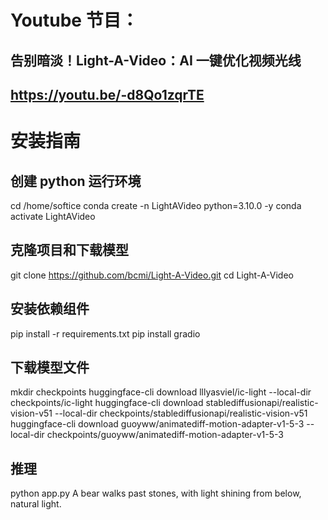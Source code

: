 # Youtube 节目：
## 告别暗淡！Light-A-Video：AI 一键优化视频光线
## https://youtu.be/-d8Qo1zqrTE

# 安装指南

## 创建 python 运行环境
cd /home/softice
conda create -n LightAVideo python=3.10.0 -y
conda activate LightAVideo

## 克隆项目和下载模型
git clone https://github.com/bcmi/Light-A-Video.git
cd Light-A-Video

## 安装依赖组件
pip install -r requirements.txt
pip install gradio


## 下载模型文件
mkdir checkpoints
huggingface-cli download lllyasviel/ic-light --local-dir checkpoints/ic-light
huggingface-cli download stablediffusionapi/realistic-vision-v51 --local-dir checkpoints/stablediffusionapi/realistic-vision-v51
huggingface-cli download guoyww/animatediff-motion-adapter-v1-5-3 --local-dir checkpoints/guoyww/animatediff-motion-adapter-v1-5-3

## 推理
python app.py
A bear walks past stones, with light shining from below, natural light.







